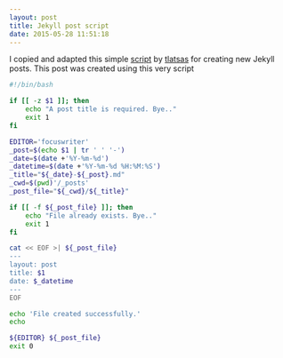 ```yaml
---
layout: post
title: Jekyll post script
date: 2015-05-28 11:51:18
---
```

I copied and adapted this simple [script](https://github.com/tlatsas/utils-scripts/blob/master/jekyll-post) by [tlatsas](https://github.com/tlatsas) for creating new Jekyll posts. This post was created using this very script

```bash
#!/bin/bash

if [[ -z $1 ]]; then
    echo "A post title is required. Bye.."
    exit 1
fi

EDITOR='focuswriter'
_post=$(echo $1 | tr ' ' '-')
_date=$(date +'%Y-%m-%d')
_datetime=$(date +'%Y-%m-%d %H:%M:%S')
_title="${_date}-${_post}.md"
_cwd=$(pwd)'/_posts'
_post_file="${_cwd}/${_title}"

if [[ -f ${_post_file} ]]; then
    echo "File already exists. Bye.."
    exit 1
fi

cat << EOF >| ${_post_file}
---
layout: post
title: $1
date: $_datetime
---
EOF

echo 'File created successfully.'
echo

${EDITOR} ${_post_file}
exit 0
```